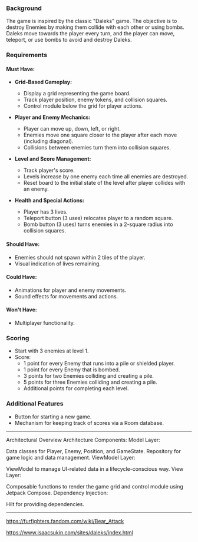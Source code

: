 
### Background
The game is inspired by the classic "Daleks" game. The objective is to destroy Enemies by making them collide with each other or using bombs. Daleks move towards the player every turn, and the player can move, teleport, or use bombs to avoid and destroy Daleks.

### Requirements

#### Must Have:
- **Grid-Based Gameplay:**
  - Display a grid representing the game board.
  - Track player position, enemy tokens, and collision squares.
  - Control module below the grid for player actions.

- **Player and Enemy Mechanics:**
  - Player can move up, down, left, or right.
  - Enemies move one square closer to the player after each move (including diagonal).
  - Collisions between enemies turn them into collision squares.

- **Level and Score Management:**
  - Track player's score.
  - Levels increase by one enemy each time all enemies are destroyed.
  - Reset board to the initial state of the level after player collides with an enemy.

- **Health and Special Actions:**
  - Player has 3 lives.
  - Teleport button (3 uses) relocates player to a random square.
  - Bomb button (3 uses) turns enemies in a 2-square radius into collision squares.

#### Should Have:
- Enemies should not spawn within 2 tiles of the player.
- Visual indication of lives remaining.

#### Could Have:
- Animations for player and enemy movements.
- Sound effects for movements and actions.

#### Won't Have:
- Multiplayer functionality.

### Scoring
- Start with 3 enemies at level 1.
- Score:
  + 1 point for every Enemy that runs into a pile or shielded player.
  + 1 point for every Enemy that is bombed.
  + 3 points for two Enemies colliding and creating a pile.
  + 5 points for three Enemies colliding and creating a pile.
  + Additional points for completing each level.

### Additional Features
- Button for starting a new game.
- Mechanism for keeping track of scores via a Room database.

----------------

Architectural Overview
Architecture Components:
Model Layer:

Data classes for Player, Enemy, Position, and GameState.
Repository for game logic and data management.
ViewModel Layer:

ViewModel to manage UI-related data in a lifecycle-conscious way.
View Layer:

Composable functions to render the game grid and control module using Jetpack Compose.
Dependency Injection:

Hilt for providing dependencies.


-----

https://furfighters.fandom.com/wiki/Bear_Attack

https://www.isaacsukin.com/sites/daleks/index.html
